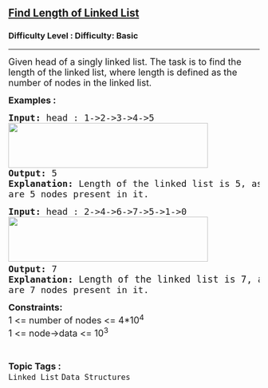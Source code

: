 <h2><a href="https://www.geeksforgeeks.org/problems/count-nodes-of-linked-list/1?page=1&category=Linked%20List&difficulty=Basic&status=unsolved&sortBy=submissions">Find Length of Linked List</a></h2><h3>Difficulty Level : Difficulty: Basic</h3><hr><div class="problems_problem_content__Xm_eO"><p><span style="font-size: 18px;">Given head of a singly linked list. The task is to find the length of the linked list, where length is defined as the number of nodes in the linked list.</span></p>
<p><strong><span style="font-size: 18px;">Examples :</span></strong></p>
<pre><strong><span style="font-size: 18px;">Input: </span></strong><span style="font-size: 18px;">head : 1-&gt;2-&gt;3-&gt;4-&gt;5<br><img src="https://media.geeksforgeeks.org/img-practice/prod/addEditProblem/700039/Web/Other/blobid0_1720505073.png" width="400" height="90"><br><strong>Output: </strong>5<strong>
Explanation:</strong> Length of the linked list is 5, as there <br>are 5 nodes present in it.</span>
</pre>
<pre><strong><span style="font-size: 18px;">Input: </span></strong><span style="font-size: 18px;">head : 2-&gt;4-&gt;6-&gt;7-&gt;5-&gt;1-&gt;0<br><img src="https://media.geeksforgeeks.org/img-practice/prod/addEditProblem/700039/Web/Other/blobid1_1720505089.png" width="400" height="90"> <br><strong>Output: </strong>7<strong>
Explanation: </strong></span><span style="font-size: 14pt;">Length of the linked list is 7, as there <br></span><span style="font-size: 18px;">are 7 nodes present in it.</span></pre>
<p><span style="font-size: 18px;"><strong>Constraints:</strong><br>1 &lt;= number of nodes &lt;= 4*10<sup>4</sup><br>1 &lt;= node-&gt;data &lt;= 10<sup>3</sup></span></p></div><br><p><span style=font-size:18px><strong>Topic Tags : </strong><br><code>Linked List</code>&nbsp;<code>Data Structures</code>&nbsp;